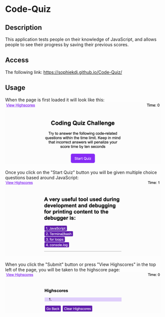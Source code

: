 # Code-Quiz

## Description

This application tests people on their knowledge of JavaScript, and allows people to see their progress by saving their previous scores.

## Access

The following link: https://sophiekdj.github.io/Code-Quiz/

## Usage

When the page is first loaded it will look like this:
![alt text](assets/images/start-window.png)

Once you click on the "Start Quiz" button you will be given multiple choice questions based around JavaScript:
![alt text](assets/images/quiz-questions.png)

When you click the "Submit" button or press "View Highscores" in the top left of the page, you will be taken to the highscore page:
![alt text](assets/images/highscore-page.png)
